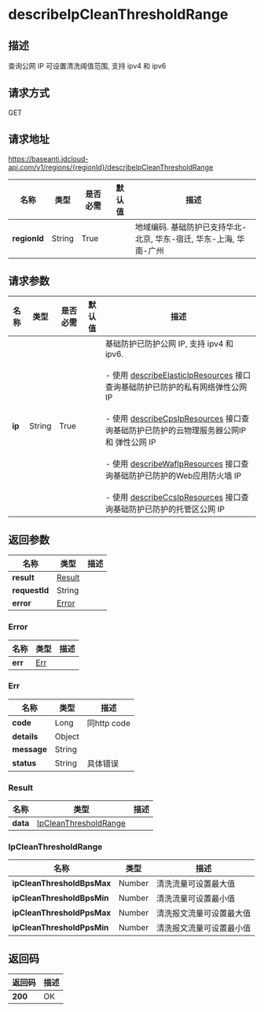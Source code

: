 # describeIpCleanThresholdRange


## 描述
查询公网 IP 可设置清洗阈值范围, 支持 ipv4 和 ipv6

## 请求方式
GET

## 请求地址
https://baseanti.jdcloud-api.com/v1/regions/{regionId}/describeIpCleanThresholdRange

|名称|类型|是否必需|默认值|描述|
|---|---|---|---|---|
|**regionId**|String|True| |地域编码. 基础防护已支持华北-北京, 华东-宿迁, 华东-上海, 华南-广州|

## 请求参数
|名称|类型|是否必需|默认值|描述|
|---|---|---|---|---|
|**ip**|String|True| |基础防护已防护公网 IP, 支持 ipv4 和 ipv6. <br><br>- 使用 <a href='http://docs.jdcloud.com/anti-ddos-basic/api/describeelasticipresources'>describeElasticIpResources</a> 接口查询基础防护已防护的私有网络弹性公网 IP<br><br>- 使用 <a href='http://docs.jdcloud.com/anti-ddos-basic/api/describecpsipresources'>describeCpsIpResources</a> 接口查询基础防护已防护的云物理服务器公网IP 和 弹性公网 IP<br><br>- 使用 <a href='http://docs.jdcloud.com/anti-ddos-basic/api/describewafipresources'>describeWafIpResources</a> 接口查询基础防护已防护的Web应用防火墙 IP<br><br>- 使用 <a href='http://docs.jdcloud.com/anti-ddos-basic/api/describeccsipresources'>describeCcsIpResources</a> 接口查询基础防护已防护的托管区公网 IP<br>|


## 返回参数
|名称|类型|描述|
|---|---|---|
|**result**|[Result](describeipcleanthresholdrange#result)| |
|**requestId**|String| |
|**error**|[Error](describeipcleanthresholdrange#error)| |

### <div id="error">Error</div>
|名称|类型|描述|
|---|---|---|
|**err**|[Err](describeipcleanthresholdrange#err)| |
### <div id="err">Err</div>
|名称|类型|描述|
|---|---|---|
|**code**|Long|同http code|
|**details**|Object| |
|**message**|String| |
|**status**|String|具体错误|
### <div id="result">Result</div>
|名称|类型|描述|
|---|---|---|
|**data**|[IpCleanThresholdRange](describeipcleanthresholdrange#ipcleanthresholdrange)| |
### <div id="ipcleanthresholdrange">IpCleanThresholdRange</div>
|名称|类型|描述|
|---|---|---|
|**ipCleanThresholdBpsMax**|Number|清洗流量可设置最大值|
|**ipCleanThresholdBpsMin**|Number|清洗流量可设置最小值|
|**ipCleanThresholdPpsMax**|Number|清洗报文流量可设置最大值|
|**ipCleanThresholdPpsMin**|Number|清洗报文流量可设置最小值|

## 返回码
|返回码|描述|
|---|---|
|**200**|OK|
